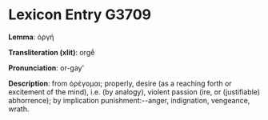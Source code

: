 # Lexicon Entry G3709

**Lemma**: ὀργή

**Transliteration (xlit)**: orgḗ

**Pronunciation**: or-gay'

**Description**:
from ὀρέγομαι; properly, desire (as a reaching forth or excitement of the mind), i.e. (by analogy), violent passion (ire, or (justifiable) abhorrence); by implication punishment:--anger, indignation, vengeance, wrath.
